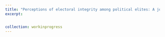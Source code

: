 ```yaml
---
title: "Perceptions of electoral integrity among political elites: A journey into uncharted territory."
excerpt:


collection: workinprogress
---
```

